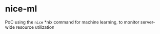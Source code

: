 # nice-ml
PoC using the `nice` *nix command for machine learning, to monitor server-wide resource utilization
